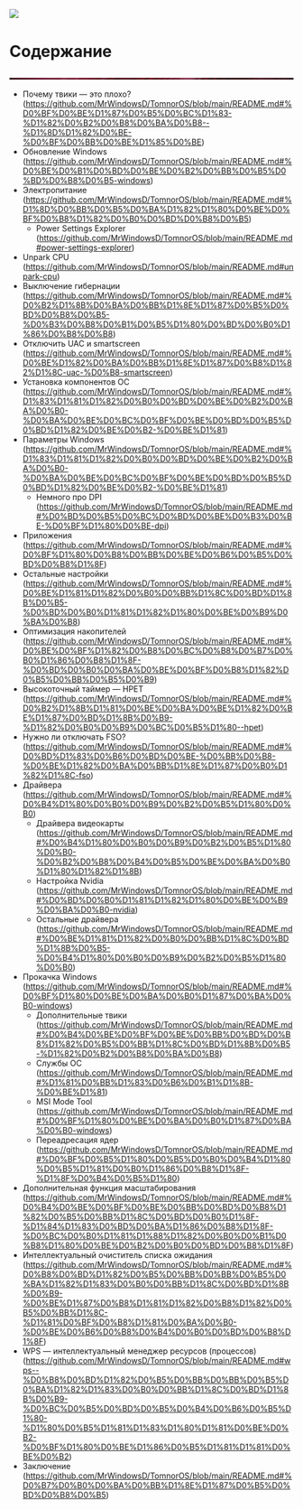 ![](https://github.com/MrWindowsD/TomnorOS/blob/main/image/header.gif)

# Содержание

![](https://github.com/MrWindowsD/TomnorOS/blob/main/image/hr_00000.png)

- Почему твики — это плохо? (https://github.com/MrWindowsD/TomnorOS/blob/main/README.md#%D0%BF%D0%BE%D1%87%D0%B5%D0%BC%D1%83-%D1%82%D0%B2%D0%B8%D0%BA%D0%B8--%D1%8D%D1%82%D0%BE-%D0%BF%D0%BB%D0%BE%D1%85%D0%BE)
- Обновление Windows (https://github.com/MrWindowsD/TomnorOS/blob/main/README.md#%D0%BE%D0%B1%D0%BD%D0%BE%D0%B2%D0%BB%D0%B5%D0%BD%D0%B8%D0%B5-windows)
- Электропитание (https://github.com/MrWindowsD/TomnorOS/blob/main/README.md#%D1%8D%D0%BB%D0%B5%D0%BA%D1%82%D1%80%D0%BE%D0%BF%D0%B8%D1%82%D0%B0%D0%BD%D0%B8%D0%B5)
  - Power Settings Explorer (https://github.com/MrWindowsD/TomnorOS/blob/main/README.md#power-settings-explorer)
- Unpark CPU (https://github.com/MrWindowsD/TomnorOS/blob/main/README.md#unpark-cpu)
- Выключение гибернации (https://github.com/MrWindowsD/TomnorOS/blob/main/README.md#%D0%B2%D1%8B%D0%BA%D0%BB%D1%8E%D1%87%D0%B5%D0%BD%D0%B8%D0%B5-%D0%B3%D0%B8%D0%B1%D0%B5%D1%80%D0%BD%D0%B0%D1%86%D0%B8%D0%B8)
- Отключить UAC и smartscreen (https://github.com/MrWindowsD/TomnorOS/blob/main/README.md#%D0%BE%D1%82%D0%BA%D0%BB%D1%8E%D1%87%D0%B8%D1%82%D1%8C-uac-%D0%B8-smartscreen)
- Установка компонентов ОС (https://github.com/MrWindowsD/TomnorOS/blob/main/README.md#%D1%83%D1%81%D1%82%D0%B0%D0%BD%D0%BE%D0%B2%D0%BA%D0%B0-%D0%BA%D0%BE%D0%BC%D0%BF%D0%BE%D0%BD%D0%B5%D0%BD%D1%82%D0%BE%D0%B2-%D0%BE%D1%81)
- Параметры Windows (https://github.com/MrWindowsD/TomnorOS/blob/main/README.md#%D1%83%D1%81%D1%82%D0%B0%D0%BD%D0%BE%D0%B2%D0%BA%D0%B0-%D0%BA%D0%BE%D0%BC%D0%BF%D0%BE%D0%BD%D0%B5%D0%BD%D1%82%D0%BE%D0%B2-%D0%BE%D1%81)
  - Немного про DPI (https://github.com/MrWindowsD/TomnorOS/blob/main/README.md#%D0%BD%D0%B5%D0%BC%D0%BD%D0%BE%D0%B3%D0%BE-%D0%BF%D1%80%D0%BE-dpi)
- Приложения (https://github.com/MrWindowsD/TomnorOS/blob/main/README.md#%D0%BF%D1%80%D0%B8%D0%BB%D0%BE%D0%B6%D0%B5%D0%BD%D0%B8%D1%8F)
- Остальные настройки (https://github.com/MrWindowsD/TomnorOS/blob/main/README.md#%D0%BE%D1%81%D1%82%D0%B0%D0%BB%D1%8C%D0%BD%D1%8B%D0%B5-%D0%BD%D0%B0%D1%81%D1%82%D1%80%D0%BE%D0%B9%D0%BA%D0%B8)
- Оптимизация накопителей (https://github.com/MrWindowsD/TomnorOS/blob/main/README.md#%D0%BE%D0%BF%D1%82%D0%B8%D0%BC%D0%B8%D0%B7%D0%B0%D1%86%D0%B8%D1%8F-%D0%BD%D0%B0%D0%BA%D0%BE%D0%BF%D0%B8%D1%82%D0%B5%D0%BB%D0%B5%D0%B9)
- Высокоточный таймер — HPET (https://github.com/MrWindowsD/TomnorOS/blob/main/README.md#%D0%B2%D1%8B%D1%81%D0%BE%D0%BA%D0%BE%D1%82%D0%BE%D1%87%D0%BD%D1%8B%D0%B9-%D1%82%D0%B0%D0%B9%D0%BC%D0%B5%D1%80--hpet)
- Нужно ли отключать FSO? (https://github.com/MrWindowsD/TomnorOS/blob/main/README.md#%D0%BD%D1%83%D0%B6%D0%BD%D0%BE-%D0%BB%D0%B8-%D0%BE%D1%82%D0%BA%D0%BB%D1%8E%D1%87%D0%B0%D1%82%D1%8C-fso)
- Драйвера (https://github.com/MrWindowsD/TomnorOS/blob/main/README.md#%D0%B4%D1%80%D0%B0%D0%B9%D0%B2%D0%B5%D1%80%D0%B0)
  - Драйвера видеокарты (https://github.com/MrWindowsD/TomnorOS/blob/main/README.md#%D0%B4%D1%80%D0%B0%D0%B9%D0%B2%D0%B5%D1%80%D0%B0-%D0%B2%D0%B8%D0%B4%D0%B5%D0%BE%D0%BA%D0%B0%D1%80%D1%82%D1%8B)
  - Настройка Nvidia (https://github.com/MrWindowsD/TomnorOS/blob/main/README.md#%D0%BD%D0%B0%D1%81%D1%82%D1%80%D0%BE%D0%B9%D0%BA%D0%B0-nvidia)
  - Остальные драйвера (https://github.com/MrWindowsD/TomnorOS/blob/main/README.md#%D0%BE%D1%81%D1%82%D0%B0%D0%BB%D1%8C%D0%BD%D1%8B%D0%B5-%D0%B4%D1%80%D0%B0%D0%B9%D0%B2%D0%B5%D1%80%D0%B0)
- Прокачка Windows (https://github.com/MrWindowsD/TomnorOS/blob/main/README.md#%D0%BF%D1%80%D0%BE%D0%BA%D0%B0%D1%87%D0%BA%D0%B0-windows)
  - Дополнительные твики (https://github.com/MrWindowsD/TomnorOS/blob/main/README.md#%D0%B4%D0%BE%D0%BF%D0%BE%D0%BB%D0%BD%D0%B8%D1%82%D0%B5%D0%BB%D1%8C%D0%BD%D1%8B%D0%B5-%D1%82%D0%B2%D0%B8%D0%BA%D0%B8) 
  - Службы ОС (https://github.com/MrWindowsD/TomnorOS/blob/main/README.md#%D1%81%D0%BB%D1%83%D0%B6%D0%B1%D1%8B-%D0%BE%D1%81)
  - MSI Mode Tool (https://github.com/MrWindowsD/TomnorOS/blob/main/README.md#%D0%BF%D1%80%D0%BE%D0%BA%D0%B0%D1%87%D0%BA%D0%B0-windows)
  - Переадресация ядер (https://github.com/MrWindowsD/TomnorOS/blob/main/README.md#%D0%BF%D0%B5%D1%80%D0%B5%D0%B0%D0%B4%D1%80%D0%B5%D1%81%D0%B0%D1%86%D0%B8%D1%8F-%D1%8F%D0%B4%D0%B5%D1%80)
- Дополнительная функция масштабирования (https://github.com/MrWindowsD/TomnorOS/blob/main/README.md#%D0%B4%D0%BE%D0%BF%D0%BE%D0%BB%D0%BD%D0%B8%D1%82%D0%B5%D0%BB%D1%8C%D0%BD%D0%B0%D1%8F-%D1%84%D1%83%D0%BD%D0%BA%D1%86%D0%B8%D1%8F-%D0%BC%D0%B0%D1%81%D1%88%D1%82%D0%B0%D0%B1%D0%B8%D1%80%D0%BE%D0%B2%D0%B0%D0%BD%D0%B8%D1%8F)
- Интеллектуальный очиститель списка ожидания (https://github.com/MrWindowsD/TomnorOS/blob/main/README.md#%D0%B8%D0%BD%D1%82%D0%B5%D0%BB%D0%BB%D0%B5%D0%BA%D1%82%D1%83%D0%B0%D0%BB%D1%8C%D0%BD%D1%8B%D0%B9-%D0%BE%D1%87%D0%B8%D1%81%D1%82%D0%B8%D1%82%D0%B5%D0%BB%D1%8C-%D1%81%D0%BF%D0%B8%D1%81%D0%BA%D0%B0-%D0%BE%D0%B6%D0%B8%D0%B4%D0%B0%D0%BD%D0%B8%D1%8F)
- WPS — интеллектуальный менеджер ресурсов (процессов) (https://github.com/MrWindowsD/TomnorOS/blob/main/README.md#wps--%D0%B8%D0%BD%D1%82%D0%B5%D0%BB%D0%BB%D0%B5%D0%BA%D1%82%D1%83%D0%B0%D0%BB%D1%8C%D0%BD%D1%8B%D0%B9-%D0%BC%D0%B5%D0%BD%D0%B5%D0%B4%D0%B6%D0%B5%D1%80-%D1%80%D0%B5%D1%81%D1%83%D1%80%D1%81%D0%BE%D0%B2-%D0%BF%D1%80%D0%BE%D1%86%D0%B5%D1%81%D1%81%D0%BE%D0%B2)
- Заключение (https://github.com/MrWindowsD/TomnorOS/blob/main/README.md#%D0%B7%D0%B0%D0%BA%D0%BB%D1%8E%D1%87%D0%B5%D0%BD%D0%B8%D0%B5)
